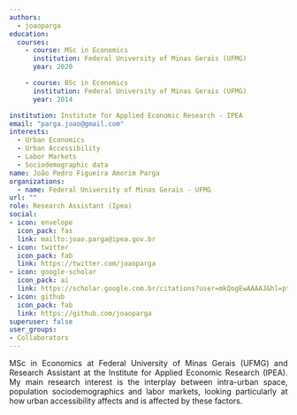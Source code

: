 ```yaml
---
authors:
  - joaoparga
education:
  courses:
    - course: MSc in Economics
      institution: Federal University of Minas Gerais (UFMG)
      year: 2020

    - course: BSc in Economics
      institution: Federal University of Minas Gerais (UFMG)
      year: 2014

institution: Institute for Applied Economic Research - IPEA
email: "parga.joao@gmail.com"
interests:
  - Urban Economics
  - Urban Accessibility
  - Labor Markets
  - Sociodemographic data
name: João Pedro Figueira Amorim Parga
organizations:
  - name: Federal University of Minas Gerais - UFMG
url: ""
role: Research Assistant (Ipea)
social:
- icon: envelope
  icon_pack: fas
  link: mailto:joao.parga@ipea.gov.br
- icon: twitter
  icon_pack: fab
  link: https://twitter.com/joaoparga
- icon: google-scholar
  icon_pack: ai
  link: https://scholar.google.com.br/citations?user=mkQogEwAAAAJ&hl=pt-BR
- icon: github
  icon_pack: fab
  link: https://github.com/joaoparga
superuser: false
user_groups:
- Collaborators
---
```


<p align="justify">
MSc in Economics at Federal University of Minas Gerais (UFMG) and Research Assistant at the Institute for Applied Economic Research (IPEA). My main research interest is the interplay between intra-urban space, population sociodemographics and labor markets, looking particularly at how urban accessibility affects and is affected by these factors.
</p>
